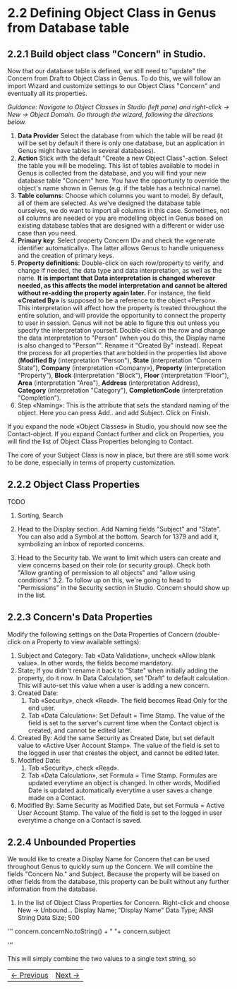# 2.2 Defining Object Class in Genus from Database table



## 2.2.1 Build object class "Concern" in Studio.

Now that our database table is defined, we still need to "update" the Concern from Draft to Object Class in Genus. To do this, we will follow an import Wizard and customize settings to our Object Class "Concern" and eventually all its properties.

*Guidance: Navigate to Object Classes in Studio (left pane) and right-click -> New -> Object Domain. Go through the wizard, following the directions below.*

1. **Data Provider** Select the database from which the table will be read (it will be set by default if there is only one database, but an application in Genus might have tables in several databases).
2. **Action** Stick with the default "Create a new Object Class"-action. Select the table you will be modeling. This list of tables available to model in Genus is collected from the database, and you will find your new database table "Concern" here. You have the opportunity to override the object's name shown in Genus (e.g. if the table has a technical name).
3. **Table columns**: Choose which columns you want to model. By default, all of them are selected. As we've designed the database table ourselves, we do want to import all columns in this case. Sometimes, not all columns are needed or you are modelling object in Genus based on existing database tables that are designed with a different or wider use case than you need.
4. **Primary key**: Select property Concern ID» and check the «generate identifier automatically». The latter allows Genus to handle uniqueness and the creation of primary keys.
5. **Property definitions**: Double-click on each row/property to verify, and change if needed, the data type and data interpretation, as well as the name. **It is important that Data interpretation is changed wherever needed, as this affects the model interpretation and cannot be altered without re-adding the property again later.** For instance, the field **«Created By»** is supposed to be a reference to the object «Person». This interpretation will affect how the property is treated throughout the entire solution, and will provide the opportunity to connect the property to user in session. Genus will not be able to figure this out unless you specify the interpretation yourself. Double-click on the row and change the data interpretation to "Person" (when you do this, the Display name is also changed to "Person"". Rename it "Created By" instead). Repeat the process for all properties that are bolded in the properties list above (**Modified By** (interpretation "Person"), **State** (interpretation “Concern State”), **Company** (interpretation «Company»), **Property** (interpretation "Property"), **Block** (interpretation "Block"), **Floor** (interpretation "Floor"),  **Area** (interpretation "Area"),  **Address** (interpretation Address), **Category** (interpretation "Category"), **CompletionCode** (interpretation "Completion").
6. Step «Naming»: This is the attribute that sets the standard naming of the object. Here you can press Add.. and add Subject. Click on Finish.

If you expand the node «Object Classes» in Studio, you should now see the Contact-object. If you expand Contact further and click on Properties, you will find the list of Object Class Properties belonging to Contact.

The core of your Subject Class is now in place, but there are still some work to be done, especially in terms of property customization.




<!-- **Modified By** (interpretation "Person"), **State** (interpretation “Object State”), **Company** (interpretation «Company»), **Property** (interpretation "Property"), **Address** (interpretation Address), **Category** (interpretation "Category"), **CompletionCode** (interpretation "Completion") -->




## 2.2.2 Object Class Properties

TODO

1. Sorting, Search

2. Head to the Display section. Add Naming fields "Subject" and "State". You can also add a Symbol at the bottom. Search for 1379 and add it, symbolizing an inbox of reported concerns.


3. Head to the Security tab. We want to limit which users can create and view concerns based on their role (or security group). Check both "Allow granting of permission to all objects" and "allow using conditions"
3.2. To follow up on this, we're going to head to "Permissions" in the Security section in Studio. Concern should show up in the list.







## 2.2.3 Concern's Data Properties

Modify the following settings on the Data Properties of Concern (double-click on a Property to view available settings):
1. Subject and Category: Tab «Data Validation», uncheck «Allow blank value». In other words, the fields become mandatory.
2. State; If you didn't rename it back to "State" when initially adding the property, do it now. In Data Calculation, set "Draft" to default calculation. This will auto-set this value when a user is adding a new concern.
2. Created Date:
   1. Tab «Security», check «Read». The field becomes Read Only for the end user.
   2. Tab «Data Calculation»: Set Default = Time Stamp. The value of the field is set to the server's current time when the Contact object is created, and cannot be edited later.
3. Created By: Add the same Security as Created Date, but set default value to «Active User Account Stamp». The value of the field is set to the logged in user that creates the object, and cannot be edited later.
4. Modified Date:
   1. Tab «Security», check «Read».
   2. Tab «Data Calculation», set Formula = Time Stamp. Formulas are updated everytime an object is changed. In other words, Modified Date is updated automatically everytime a user saves a change made on a Contact.
5. Modified By: Same Security as Modified Date, but set Formula = Active User Account Stamp. The value of the field is set to the logged in user everytime a change on a Contact is saved.
<!-- 6. State: Tab «Data Calculation»: Set Default = Active. The state of the Contact is set to Active when it is created. The state can be changed later. Note also that the field is of Data Type int. The state is stored in the database as an integer, but is mapped to the Code Domain in Genus called «Object State», which translates 1 to «Active» and 2 to «Inactive». You will be able to see this by right-clicking the object class «Object State» -> Open -> Data Entries. -->

## 2.2.4 Unbounded Properties

We would like to create a Display Name for Concern that can be used throughout Genus to quickly sum up the Concern. We will combine the fields "Concern No." and Subject. Because the property will be based on other fields from the database, this property can be built without any further information from the database.

1.  In the list of Object Class Properties for Concern. Right-click and choose New -> Unbound...
Display Name; "Display Name"
Data Type; ANSI String
Data Size; 500


'''
concern.concernNo.toString() + " "+ concern.subject

'''

This will simply combine the two values to a single text string, so 

<table>
   <tr><td><a href="e2.2-object-class.md"><- Previous</a></td><td align="right"><a href="e2.4-OC-repetition.md">Next -></a></td></tr>
</table>
